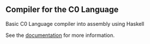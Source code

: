 ## Compiler for the C0 Language 

Basic C0 Language compiler into assembly using Haskell

See the [documentation](docs/trabalho.pdf) for more information.